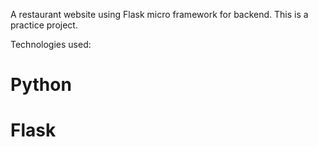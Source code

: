 A restaurant website using Flask micro framework for backend.
This is a practice project.

Technologies used:
# Python
# Flask
